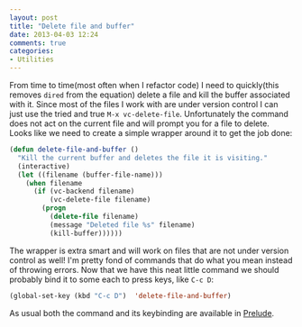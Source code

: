 ```yaml
---
layout: post
title: "Delete file and buffer"
date: 2013-04-03 12:24
comments: true
categories:
- Utilities
---
```


From time to time(most often when I refactor code) I need to
quickly(this removes `dired` from the equation) delete a file and kill
the buffer associated with it. Since most of the files I work with
are under version control I can just use the tried and true `M-x
vc-delete-file`. Unfortunately the command does not act on the current
file and will prompt you for a file to delete. Looks like we need to
create a simple wrapper around it to get the job done:

``` cl
(defun delete-file-and-buffer ()
  "Kill the current buffer and deletes the file it is visiting."
  (interactive)
  (let ((filename (buffer-file-name)))
    (when filename
      (if (vc-backend filename)
          (vc-delete-file filename)
        (progn
          (delete-file filename)
          (message "Deleted file %s" filename)
          (kill-buffer))))))

```

The wrapper is extra smart and will work on files that are not under
version control as well! I'm pretty fond of commands that do what you
mean instead of throwing errors. Now that we have this neat little
command we should probably bind it to some each to press keys, like `C-c D`:

``` cl
(global-set-key (kbd "C-c D")  'delete-file-and-buffer)
```

As usual both the command and its keybinding are available in
[Prelude](https://github.com/bbatsov/prelude).
